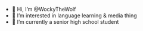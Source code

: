 - 👋 Hi, I’m @WockyTheWolf
- 👀 I’m interested in language learning & media thing
- 🌱 I’m currently a senior high school student

<!---
WockyTheWolf/WockyTheWolf is a ✨ special ✨ repository because its `README.md` (this file) appears on your GitHub profile.
You can click the Preview link to take a look at your changes.
--->
